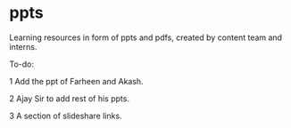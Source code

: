 # ppts
Learning resources in form of ppts and pdfs, created by content team and interns.

To-do:

1  Add the ppt of Farheen and Akash.

2  Ajay Sir to add rest of his ppts.

3  A section of slideshare links.

